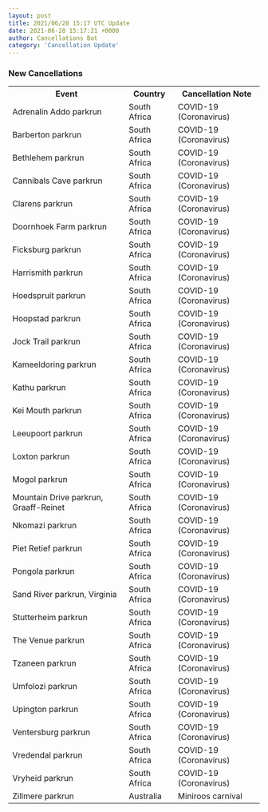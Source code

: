 ```yaml
---
layout: post
title: 2021/06/28 15:17 UTC Update
date: 2021-06-28 15:17:21 +0000
author: Cancellations Bot
category: 'Cancellation Update'
---
```


<h3>New Cancellations</h3>
<table style='width: 100%'>
    <tr>
        <th>Event</th>
        <th>Country</th>
        <th>Cancellation Note</th>
    </tr>
    <tr>
        <td>Adrenalin Addo parkrun</td>
        <td>South Africa</td>
        <td>COVID-19 (Coronavirus)</td>
    </tr>
    <tr>
        <td>Barberton parkrun</td>
        <td>South Africa</td>
        <td>COVID-19 (Coronavirus)</td>
    </tr>
    <tr>
        <td>Bethlehem parkrun</td>
        <td>South Africa</td>
        <td>COVID-19 (Coronavirus)</td>
    </tr>
    <tr>
        <td>Cannibals Cave parkrun</td>
        <td>South Africa</td>
        <td>COVID-19 (Coronavirus)</td>
    </tr>
    <tr>
        <td>Clarens parkrun</td>
        <td>South Africa</td>
        <td>COVID-19 (Coronavirus)</td>
    </tr>
    <tr>
        <td>Doornhoek Farm parkrun</td>
        <td>South Africa</td>
        <td>COVID-19 (Coronavirus)</td>
    </tr>
    <tr>
        <td>Ficksburg parkrun</td>
        <td>South Africa</td>
        <td>COVID-19 (Coronavirus)</td>
    </tr>
    <tr>
        <td>Harrismith parkrun</td>
        <td>South Africa</td>
        <td>COVID-19 (Coronavirus)</td>
    </tr>
    <tr>
        <td>Hoedspruit parkrun</td>
        <td>South Africa</td>
        <td>COVID-19 (Coronavirus)</td>
    </tr>
    <tr>
        <td>Hoopstad parkrun</td>
        <td>South Africa</td>
        <td>COVID-19 (Coronavirus)</td>
    </tr>
    <tr>
        <td>Jock Trail parkrun</td>
        <td>South Africa</td>
        <td>COVID-19 (Coronavirus)</td>
    </tr>
    <tr>
        <td>Kameeldoring parkrun</td>
        <td>South Africa</td>
        <td>COVID-19 (Coronavirus)</td>
    </tr>
    <tr>
        <td>Kathu parkrun</td>
        <td>South Africa</td>
        <td>COVID-19 (Coronavirus)</td>
    </tr>
    <tr>
        <td>Kei Mouth parkrun</td>
        <td>South Africa</td>
        <td>COVID-19 (Coronavirus)</td>
    </tr>
    <tr>
        <td>Leeupoort parkrun</td>
        <td>South Africa</td>
        <td>COVID-19 (Coronavirus)</td>
    </tr>
    <tr>
        <td>Loxton parkrun</td>
        <td>South Africa</td>
        <td>COVID-19 (Coronavirus)</td>
    </tr>
    <tr>
        <td>Mogol parkrun</td>
        <td>South Africa</td>
        <td>COVID-19 (Coronavirus)</td>
    </tr>
    <tr>
        <td>Mountain Drive parkrun, Graaff-Reinet</td>
        <td>South Africa</td>
        <td>COVID-19 (Coronavirus)</td>
    </tr>
    <tr>
        <td>Nkomazi parkrun</td>
        <td>South Africa</td>
        <td>COVID-19 (Coronavirus)</td>
    </tr>
    <tr>
        <td>Piet Retief parkrun</td>
        <td>South Africa</td>
        <td>COVID-19 (Coronavirus)</td>
    </tr>
    <tr>
        <td>Pongola parkrun</td>
        <td>South Africa</td>
        <td>COVID-19 (Coronavirus)</td>
    </tr>
    <tr>
        <td>Sand River parkrun, Virginia</td>
        <td>South Africa</td>
        <td>COVID-19 (Coronavirus)</td>
    </tr>
    <tr>
        <td>Stutterheim parkrun</td>
        <td>South Africa</td>
        <td>COVID-19 (Coronavirus)</td>
    </tr>
    <tr>
        <td>The Venue parkrun</td>
        <td>South Africa</td>
        <td>COVID-19 (Coronavirus)</td>
    </tr>
    <tr>
        <td>Tzaneen parkrun</td>
        <td>South Africa</td>
        <td>COVID-19 (Coronavirus)</td>
    </tr>
    <tr>
        <td>Umfolozi parkrun</td>
        <td>South Africa</td>
        <td>COVID-19 (Coronavirus)</td>
    </tr>
    <tr>
        <td>Upington parkrun</td>
        <td>South Africa</td>
        <td>COVID-19 (Coronavirus)</td>
    </tr>
    <tr>
        <td>Ventersburg parkrun</td>
        <td>South Africa</td>
        <td>COVID-19 (Coronavirus)</td>
    </tr>
    <tr>
        <td>Vredendal parkrun</td>
        <td>South Africa</td>
        <td>COVID-19 (Coronavirus)</td>
    </tr>
    <tr>
        <td>Vryheid parkrun</td>
        <td>South Africa</td>
        <td>COVID-19 (Coronavirus)</td>
    </tr>
    <tr>
        <td>Zillmere parkrun</td>
        <td>Australia</td>
        <td>Miniroos carnival</td>
    </tr>
</table>

